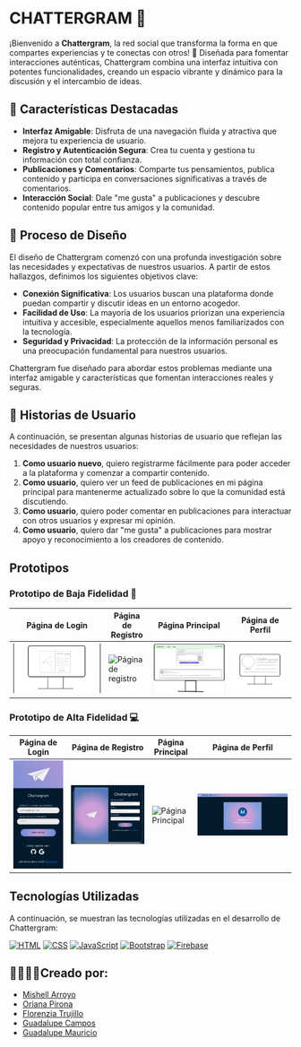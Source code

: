 # CHATTERGRAM 📲

¡Bienvenido a **Chattergram**, la red social que transforma la forma en que compartes experiencias y te conectas con otros! 🌟 Diseñada para fomentar interacciones auténticas, Chattergram combina una interfaz intuitiva con potentes funcionalidades, creando un espacio vibrante y dinámico para la discusión y el intercambio de ideas.

## 🚀 Características Destacadas

- **Interfaz Amigable**: Disfruta de una navegación fluida y atractiva que mejora tu experiencia de usuario.
- **Registro y Autenticación Segura**: Crea tu cuenta y gestiona tu información con total confianza.
- **Publicaciones y Comentarios**: Comparte tus pensamientos, publica contenido y participa en conversaciones significativas a través de comentarios.
- **Interacción Social**: Dale "me gusta" a publicaciones y descubre contenido popular entre tus amigos y la comunidad.

## 🧩 Proceso de Diseño

El diseño de Chattergram comenzó con una profunda investigación sobre las necesidades y expectativas de nuestros usuarios. A partir de estos hallazgos, definimos los siguientes objetivos clave:

- **Conexión Significativa**: Los usuarios buscan una plataforma donde puedan compartir y discutir ideas en un entorno acogedor.
- **Facilidad de Uso**: La mayoría de los usuarios priorizan una experiencia intuitiva y accesible, especialmente aquellos menos familiarizados con la tecnología.
- **Seguridad y Privacidad**: La protección de la información personal es una preocupación fundamental para nuestros usuarios.

Chattergram fue diseñado para abordar estos problemas mediante una interfaz amigable y características que fomentan interacciones reales y seguras.

## 📜 Historias de Usuario

A continuación, se presentan algunas historias de usuario que reflejan las necesidades de nuestros usuarios:

1. **Como usuario nuevo**, quiero registrarme fácilmente para poder acceder a la plataforma y comenzar a compartir contenido.
2. **Como usuario**, quiero ver un feed de publicaciones en mi página principal para mantenerme actualizado sobre lo que la comunidad está discutiendo.
3. **Como usuario**, quiero poder comentar en publicaciones para interactuar con otros usuarios y expresar mi opinión.
4. **Como usuario**, quiero dar "me gusta" a publicaciones para mostrar apoyo y reconocimiento a los creadores de contenido.

## Prototipos

### Prototipo de Baja Fidelidad 📝

| Página de Login | Página de Registro | Página Principal |  Página de Perfil   |
| ---------------- | ---------------- | ----------------  | ---------------- |
| ![Inicio de Sesión](./assets/img/Prot.Baj.Login.jpg) |  ![Página de registro]() | ![Página Principal](./assets/img/image-1.png) | ![Perfil](./assets/img/image-2.png)

### Prototipo de Alta Fidelidad 💻

| Página de Login | Página de Registro | Página Principal |  Página de Perfil   |
| ---------------- | ---------------- | ----------------  | ---------------- |
| ![Inicio de Sesión](./assets/img/UI%20Página%20de%20Inicio%20de%20Sesión.png) |  ![Página de registro](./assets/img/UI%20Registro.png) | ![Página Principal](./assets/img/UI%20Página%20Principal.png) | ![Perfil](./assets/img/UI%20Perfil.png)


## Tecnologías Utilizadas

A continuación, se muestran las tecnologías utilizadas en el desarrollo de Chattergram:

[![HTML](https://img.shields.io/badge/HTML-%23E34F26.svg?logo=html5&logoColor=white)](#)
[![CSS](https://img.shields.io/badge/CSS-1572B6?logo=css3&logoColor=fff)](#)
[![JavaScript](https://img.shields.io/badge/JavaScript-F7DF1E?logo=javascript&logoColor=000)](#)
[![Bootstrap](https://img.shields.io/badge/-Bootstrap-563D7C?style=flat-square&logo=bootstrap)](#)
[![Firebase](https://img.shields.io/badge/Firebase-FFCA28?style=flat-square&logo=firebase&logoColor=black)](#)

## 👩‍💻👩‍💻Creado por: 

* [Mishell Arroyo](https://github.com/Mishell-A)
* [Oriana Pirona](https://github.com/ori27-ops)
* [Florenzia Trujillo](https://github.com/Brizett-TB)
* [Guadalupe Campos](https://github.com/GuadalupeCampos)
* [Guadalupe Mauricio](https://github.com/guadalupe56-dot)
